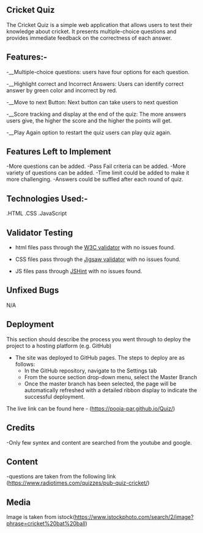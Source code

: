 
## Cricket Quiz

The Cricket Quiz is a simple web application that allows users to test their knowledge about cricket. It presents multiple-choice questions and provides immediate feedback on the correctness of each answer. 

## Features:-
-__Multiple-choice questions: users have four options for each question.

-__Highlight correct and Incorrect Answers:
Users can identify correct answer by green color and incorrect by red.


-__Move to next Button:
Next button can take users to next question


-__Score tracking and display at the end of the quiz:
The more answers users give, the higher the score and the higher the points will get.


-__Play Again option to restart the quiz
users can play quiz again.


## Features Left to Implement
-More questions can be added.
-Pass Fail criteria can be added.
-More variety of questions can  be added.
-Time limit could be added to make it more challenging. 
-Answers could be suffled after each round of quiz. 

## Technologies Used:-

.HTML
.CSS
.JavaScript

## Validator Testing 

- html files pass through the [W3C validator](https://validator.w3.org/) with no issues found.

- CSS files pass through the [Jigsaw validator](https://jigsaw.w3.org/css-validator/) with no issues found.

- JS files pass through [JSHint](https://jshint.com/) with no issues found.

## Unfixed Bugs
N/A

## Deployment

This section should describe the process you went through to deploy the project to a hosting platform 
(e.g. GitHub) 

- The site was deployed to GitHub pages. The steps to deploy are as follows: 
  - In the GitHub repository, navigate to the Settings tab 
  - From the source section drop-down menu, select the Master Branch
  - Once the master branch has been selected, the page will be automatically refreshed with a detailed ribbon display to indicate the successful deployment. 

The live link can be found here - (https://pooja-par.github.io/Quiz/)


## Credits 
   -Only few syntex and content are searched from the youtube and google. 

## Content
  -questions are taken from the following link (https://www.radiotimes.com/quizzes/pub-quiz-cricket/)

## Media
Image is taken from istock(https://www.istockphoto.com/search/2/image?phrase=cricket%20bat%20ball)